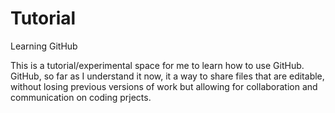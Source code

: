 # Tutorial
Learning GitHub

This is a tutorial/experimental space for me to learn how to use GitHub.
GitHub, so far as I understand it now, it a way to share files that are editable, without losing previous versions of work but allowing for collaboration and communication on coding prjects.

